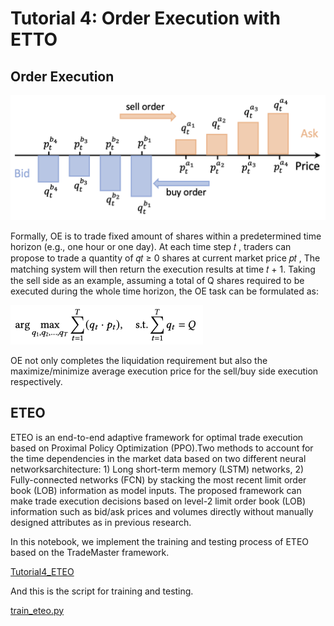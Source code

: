 # Tutorial 4: Order Execution with ETTO

## Order Execution
![OE.png](OE.png)

Formally, OE is to trade fixed amount of shares within a predetermined time horizon (e.g., one hour or one day). At each time step 𝑡 , traders can propose to trade a quantity of 𝑞𝑡 ≥ 0 shares at current market price 𝑝𝑡 , The matching system will then return the execution results at time 𝑡 + 1. Taking the sell side as an example, assuming a total of Q shares required to be executed during the whole time horizon, the OE task can be formulated as:

<img src="./OE_FORM.png" style="zoom:50%;" />

OE not only completes the liquidation requirement but also the maximize/minimize average execution price for the sell/buy side execution respectively.

## ETEO

ETEO is an end-to-end adaptive framework for optimal trade execution based on Proximal Policy Optimization (PPO).Two methods to account for the time dependencies in the market data based on two different neural networksarchitecture: 1) Long short-term memory (LSTM) networks, 2) Fully-connected networks (FCN) by stacking the most recent limit order book (LOB) information as model inputs. The proposed framework can make trade execution decisions based on level-2 limit order book (LOB) information such as bid/ask prices and volumes directly without manually designed attributes as in previous research. 


In this notebook, we implement the training and testing process of ETEO based on the TradeMaster framework.

[Tutorial4_ETEO](https://github.com/TradeMaster-NTU/TradeMaster/blob/main/tutorial/Tutorial4_ETEO.ipynb)

And this is the script for training and testing.

[train_eteo.py](https://github.com/TradeMaster-NTU/TradeMaster/blob/main/tutorial/Tutorial4_ETEO.ipynb)
